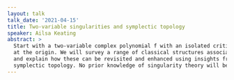 ```yaml
---
layout: talk
talk_date: '2021-04-15'
title: Two-variable singularities and symplectic topology
speaker: Ailsa Keating
abstract: >
  Start with a two-variable complex polynomial f with an isolated critical point
  at the origin. We will survey a range of classical structures associated to f,
  and explain how these can be revisited and enhanced using insights from
  symplectic topology. No prior knowledge of singularity theory will be assumed.
---
```

